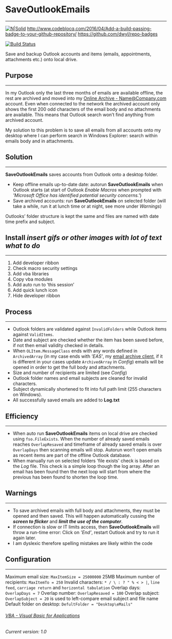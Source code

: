 # SaveOutlookEmails
---
[![N|Solid](https://cldup.com/dTxpPi9lDf.thumb.png)](https://nodesource.com/products/nsolid)
http://www.codeblocq.com/2016/04/Add-a-build-passing-badge-to-your-github-repository/
https://github.com/dwyl/repo-badges

[![Build Status](https://travis-ci.org/joemccann/dillinger.svg?branch=master)](https://travis-ci.org/joemccann/dillinger)

Save and backup Outlook accounts and items (emails, appointments, attachments etc.) onto local drive.

## Purpose
---
In my Outlook only the last three months of emails are available offline, the rest are archived and moved into my [Online Archive - Name@Company.com](https://support.microsoft.com/en-gb/help/291626/how-to-manage-multiple-exchange-mailbox-accounts-in-outlook) account. Even when connected to the network the archived account only shows the first 200 odd characters of the email body and no attachments are available. This means that Outlook search won’t find anything from archived account.

My solution to this problem is to save all emails from all accounts onto my desktop where I can perform search in Windows Explorer: search within emails body and in attachments.

## Solution
---
__SaveOutlookEmails__ saves accounts from Outlook onto a desktop folder.
- Keep offline emails up-to-date date: autorun __SaveOutlookEmails__ when Outlook starts (at start of Outlook _Enable Macros_ when prompted with _'Microsoft Office has identified potential security concerns.'_)
- Save archived accounts: run __SaveOutlookEmails__ on selected folder (will take a while, run it at lunch time or at night, see more under _Warnings_)

Outlooks’ folder structure is kept the same and files are named with date time prefix and subject.

## Install ___insert gifs or other images with lot of text what to do___
---
1.	Add developer ribbon
2.	Check macro security settings
3.	Add vba libraries
4.	Copy vba modules
5.	Add auto run to ‘this session’
6.	Add quick lunch icon
7.	Hide developer ribbon

## Process
---
- Outlook folders are validated against `InvalidFolders` while Outlook items against `ValidItems`.
- Date and subject are checked whether the item has been saved before, if not then email validity checked in details.
- When `OLItem.MessageClass` ends with any words defined in `ArchivedArray` (in my case ends with _'EAS'_, my [email archive client](https://en.wikipedia.org/wiki/Enterprise_Archive_Solution_(EAS)), if it is different in your cases update `ArchivedArray` in _Config_) emails will be opened in order to get the full body and attachments.
- Size and number of recipients are limited (see _Config_)
- Outlook folder names and email subjects are cleaned for invalid characters.
- Subject dynamically shortened to fit into full path limit (255 characters on Windows).
- All successfully saved emails are added to __Log.txt__

## Efficiency
---
- When auto run __SaveOutlookEmails__ items on local drive are checked using `fso.FileExists`. When the number of already saved emails reaches `OverlapResaved` and timeframe of already saved emails is over `OverlapDays` then scanning emails will stop. Autorun won’t open emails as recent items are part of the offline Outlook database.
- When manually run on selected folders 'file exists' check is based on the _Log_ file. This check is a simple loop though the log array. After an email has been found then the next loop will start from where the previous has been found to shorten the loop time.

## Warnings
---
- To save archived emails with full body and attachments, they must be opened and then saved. This will happen automatically cussing the ___screen to flicker___ and ___limit the use of the computer___.
- If connection is slow or IT limits access, then __SaveOutlookEmails__ will throw a run-time error:
Click on _'End'_, restart Outlook and try to run it again later.
- I am dyslexic therefore spelling mistakes are likely within the code

## Configuration
---
Maximum email size: `MaxItemSize = 25000000` 25MB
Maximum number of recipients: `MaxItemTo = 250`
Invalid characters: `* / \ : ? " % < > |`, `line feed`, `carriage return` and `horizontal tabulation`
Overlap days: `OverlapDays = 7`
Overlap number: `OverlapResaved = 100`
Overlap subject: `OverlapSubject = 20` is used to left-compare email subject and file name
Default folder on desktop: `DefultFolder = "Desktop\eMails"`

###### [VBA - Visual Basic for Applications](https://docs.microsoft.com/en-us/office/vba/api/overview/outlook)
###### Current version: 1.0
